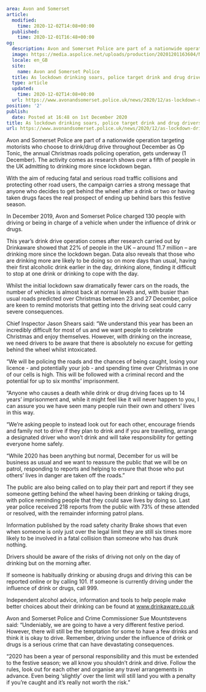 ```yaml
area: Avon and Somerset
article:
  modified:
    time: 2020-12-02T14:08+00:00
  published:
    time: 2020-12-01T16:48+00:00
og:
  description: Avon and Somerset Police are part of a nationwide operation targeting motorists who choose to drink/drug drive throughout December as Op Tonic, the annual Christmas roads policing operation&#8230;
  image: https://media.aspolice.net/uploads/production/20201201163604/No-logo-1.jpg
  locale: en_GB
  site:
    name: Avon and Somerset Police
  title: As lockdown drinking soars, police target drink and drug drivers putting others at risk | Avon and Somerset Police
  type: article
  updated:
    time: 2020-12-02T14:08+00:00
  url: https://www.avonandsomerset.police.uk/news/2020/12/as-lockdown-drinking-soars-police-target-drink-and-drug-drivers-putting-others-at-risk/
position: '2'
publish:
  date: Posted at 16:48 on 1st December 2020
title: As lockdown drinking soars, police target drink and drug drivers putting others at risk | Avon and Somerset Police
url: https://www.avonandsomerset.police.uk/news/2020/12/as-lockdown-drinking-soars-police-target-drink-and-drug-drivers-putting-others-at-risk/
```

Avon and Somerset Police are part of a nationwide operation targeting motorists who choose to drink/drug drive throughout December as Op Tonic, the annual Christmas roads policing operation, gets underway (1 December). The activity comes as research shows over a fifth of people in the UK admitting to drinking more since lockdown began.

With the aim of reducing fatal and serious road traffic collisions and protecting other road users, the campaign carries a strong message that anyone who decides to get behind the wheel after a drink or two or having taken drugs faces the real prospect of ending up behind bars this festive season.

In December 2019, Avon and Somerset Police charged 130 people with driving or being in charge of a vehicle when under the influence of drink or drugs.

This year’s drink drive operation comes after research carried out by Drinkaware showed that 22% of people in the UK – around 11.7 million – are drinking more since the lockdown began. Data also reveals that those who are drinking more are likely to be doing so on more days than usual, having their first alcoholic drink earlier in the day, drinking alone, finding it difficult to stop at one drink or drinking to cope with the day.

Whilst the initial lockdown saw dramatically fewer cars on the roads, the number of vehicles is almost back at normal levels and, with busier than usual roads predicted over Christmas between 23 and 27 December, police are keen to remind motorists that getting into the driving seat could carry severe consequences.

Chief Inspector Jason Shears said: “We understand this year has been an incredibly difficult for most of us and we want people to celebrate Christmas and enjoy themselves. However, with drinking on the increase, we need drivers to be aware that there is absolutely no excuse for getting behind the wheel whilst intoxicated.

“We will be policing the roads and the chances of being caught, losing your licence - and potentially your job - and spending time over Christmas in one of our cells is high. This will be followed with a criminal record and the potential for up to six months’ imprisonment.

“Anyone who causes a death while drink or drug driving faces up to 14 years’ imprisonment and, while it might feel like it will never happen to you, I can assure you we have seen many people ruin their own and others’ lives in this way.

“We’re asking people to instead look out for each other, encourage friends and family not to drive if they plan to drink and if you are travelling, arrange a designated driver who won’t drink and will take responsibility for getting everyone home safely.

“While 2020 has been anything but normal, December for us will be business as usual and we want to reassure the public that we will be on patrol, responding to reports and helping to ensure that those who put others’ lives in danger are taken off the roads.”

The public are also being called on to play their part and report if they see someone getting behind the wheel having been drinking or taking drugs, with police reminding people that they could save lives by doing so. Last year police received 218 reports from the public with 73% of these attended or resolved, with the remainder informing patrol plans.

Information published by the road safety charity Brake shows that even when someone is only just over the legal limit they are still six times more likely to be involved in a fatal collision than someone who has drunk nothing.

Drivers should be aware of the risks of driving not only on the day of drinking but on the morning after.

If someone is habitually drinking or abusing drugs and driving this can be reported online or by calling 101. If someone is currently driving under the influence of drink or drugs, call 999.

Independent alcohol advice, information and tools to help people make better choices about their drinking can be found at www.drinkaware.co.uk

Avon and Somerset Police and Crime Commissioner Sue Mountstevens said: “Undeniably, we are going to have a very different festive period. However, there will still be the temptation for some to have a few drinks and think it is okay to drive. Remember, driving under the influence of drink or drugs is a serious crime that can have devastating consequences.

“2020 has been a year of personal responsibility and this must be extended to the festive season; we all know you shouldn’t drink and drive. Follow the rules, look out for each other and organise any travel arrangements in advance. Even being ‘slightly’ over the limit will still land you with a penalty if you’re caught and it’s really not worth the risk.”
